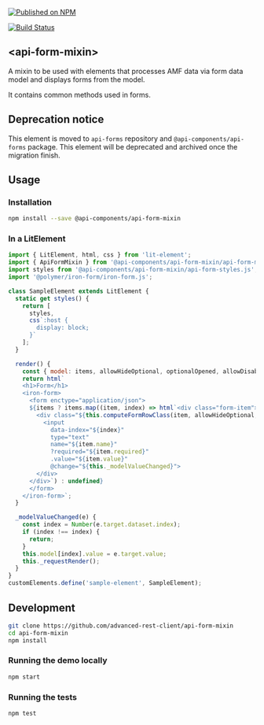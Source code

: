 [![Published on NPM](https://img.shields.io/npm/v/@api-components/api-form-mixin.svg)](https://www.npmjs.com/package/@api-components/api-form-mixin)

[![Build Status](https://travis-ci.com/advanced-rest-client/api-form-mixin.svg)](https://travis-ci.com/advanced-rest-client/api-form-mixin)

## &lt;api-form-mixin&gt;

A mixin to be used with elements that processes AMF data via form data model and displays forms from the model.

It contains common methods used in forms.

## Deprecation notice

This element is moved to `api-forms` repository and `@api-components/api-forms` package. This element will be deprecated and archived once the migration finish.

## Usage

### Installation

```sh
npm install --save @api-components/api-form-mixin
```

### In a LitElement

```js
import { LitElement, html, css } from 'lit-element';
import { ApiFormMixin } from '@api-components/api-form-mixin/api-form-mixin.js';
import styles from '@api-components/api-form-mixin/api-form-styles.js';
import '@polymer/iron-form/iron-form.js';

class SampleElement extends LitElement {
  static get styles() {
    return [
      styles,
      css`:host {
        display: block;
      }`
    ];
  }

  render() {
    const { model: items, allowHideOptional, optionalOpened, allowDisableParams } = this;
    return html`
    <h1>Form</h1>
    <iron-form>
      <form enctype="application/json">
      ${items ? items.map((item, index) => html`<div class="form-item">
        <div class="${this.computeFormRowClass(item, allowHideOptional, optionalOpened, allowDisableParams)}">
          <input
            data-index="${index}"
            type="text"
            name="${item.name}"
            ?required="${item.required}"
            .value="${item.value}"
            @change="${this._modelValueChanged}">
        </div>
      </div>`) : undefined}
      </form>
    </iron-form>`;
  }

  _modelValueChanged(e) {
    const index = Number(e.target.dataset.index);
    if (index !== index) {
      return;
    }
    this.model[index].value = e.target.value;
    this._requestRender();
  }
}
customElements.define('sample-element', SampleElement);
```

## Development

```sh
git clone https://github.com/advanced-rest-client/api-form-mixin
cd api-form-mixin
npm install
```

### Running the demo locally

```sh
npm start
```

### Running the tests

```sh
npm test
```
